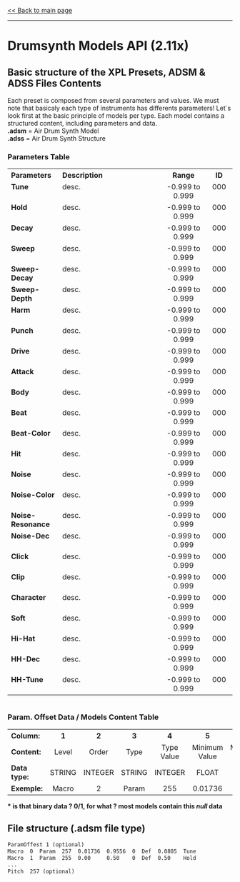 [<< Back to main page](/../..)

---

# Drumsynth Models API (2.11x)

## Basic structure of the XPL Presets, ADSM & ADSS Files Contents

Each preset is composed from several parameters and values. We must note that basicaly each type of instruments has differents parameters! Let´s look first at the basic principle of models per type. Each model contains a structured content, including parameters and data.<br>
**.adsm** = Air Drum Synth Model<br>
**.adss** = Air Drum Synth Structure

### Parameters Table

<table>
<tr>
<th align="left", width="130">Parameters</th>
<th align="left", width="650">Description</th>
<th align="center", width="180">Range</th>
<th align="center", width="90">ID</th>
</tr>
<tr>
 <td  valign="top"><b>Tune</b></td>
 <td align="left"  valign="top">desc.</td><td align="center"  valign="top">-0.999 to 0.999</td><td align="center"  valign="top">000</td>
</tr>
<tr>
 <td  valign="top"><b>Hold</b></td>
 <td align="left"  valign="top">desc.</td><td align="center"  valign="top">-0.999 to 0.999</td><td align="center"  valign="top">000</td>
</tr>
<tr>
 <td  valign="top"><b>Decay</b></td>
 <td align="left"  valign="top">desc.</td><td align="center"  valign="top">-0.999 to 0.999</td><td align="center"  valign="top">000</td>
</tr>
<tr>
 <td  valign="top"><b>Sweep</b></td>
 <td align="left"  valign="top">desc.</td><td align="center"  valign="top">-0.999 to 0.999</td><td align="center"  valign="top">000</td>
</tr>
<tr>
 <td  valign="top"><b>Sweep-Decay</b></td>
 <td align="left"  valign="top">desc.</td><td align="center"  valign="top">-0.999 to 0.999</td><td align="center"  valign="top">000</td>
</tr>
<tr>
 <td  valign="top"><b>Sweep-Depth</b></td>
 <td align="left"  valign="top">desc.</td><td align="center"  valign="top">-0.999 to 0.999</td><td align="center"  valign="top">000</td>
</tr>
<tr>
 <td  valign="top"><b>Harm</b></td>
 <td align="left"  valign="top">desc.</td><td align="center"  valign="top">-0.999 to 0.999</td><td align="center"  valign="top">000</td>
</tr>
<tr>
 <td  valign="top"><b>Punch</b></td>
 <td align="left"  valign="top">desc.</td><td align="center"  valign="top">-0.999 to 0.999</td><td align="center"  valign="top">000</td>
</tr>
<tr>
 <td  valign="top"><b>Drive</b></td>
 <td align="left"  valign="top">desc.</td><td align="center"  valign="top">-0.999 to 0.999</td><td align="center"  valign="top">000</td>
</tr>
<tr>
 <td  valign="top"><b>Attack</b></td>
 <td align="left"  valign="top">desc.</td><td align="center"  valign="top">-0.999 to 0.999</td><td align="center"  valign="top">000</td>
</tr>
<tr>
 <td  valign="top"><b>Body</b></td>
 <td align="left"  valign="top">desc.</td><td align="center"  valign="top">-0.999 to 0.999</td><td align="center"  valign="top">000</td>
</tr>
<tr>
 <td  valign="top"><b>Beat</b></td>
 <td align="left"  valign="top">desc.</td><td align="center"  valign="top">-0.999 to 0.999</td><td align="center"  valign="top">000</td>
</tr>
<tr>
 <td  valign="top"><b>Beat-Color</b></td>
 <td align="left"  valign="top">desc.</td><td align="center"  valign="top">-0.999 to 0.999</td><td align="center"  valign="top">000</td>
</tr>
<tr>
 <td  valign="top"><b>Hit</b></td>
 <td align="left"  valign="top">desc.</td><td align="center"  valign="top">-0.999 to 0.999</td><td align="center"  valign="top">000</td>
</tr>
<tr>
 <td  valign="top"><b>Noise</b></td>
 <td align="left"  valign="top">desc.</td><td align="center"  valign="top">-0.999 to 0.999</td><td align="center"  valign="top">000</td>
</tr>
<tr>
 <td  valign="top"><b>Noise-Color</b></td>
 <td align="left"  valign="top">desc.</td><td align="center"  valign="top">-0.999 to 0.999</td><td align="center"  valign="top">000</td>
</tr>
<tr>
 <td  valign="top"><b>Noise-Resonance</b></td>
 <td align="left"  valign="top">desc.</td><td align="center"  valign="top">-0.999 to 0.999</td><td align="center"  valign="top">000</td>
</tr>
<tr>
 <td  valign="top"><b>Noise-Dec</b></td>
 <td align="left"  valign="top">desc.</td><td align="center"  valign="top">-0.999 to 0.999</td><td align="center"  valign="top">000</td>
</tr>
<tr>
 <td  valign="top"><b>Click</b></td>
 <td align="left"  valign="top">desc.</td><td align="center"  valign="top">-0.999 to 0.999</td><td align="center"  valign="top">000</td>
</tr>
<tr>
 <td  valign="top"><b>Clip</b></td>
 <td align="left"  valign="top">desc.</td><td align="center"  valign="top">-0.999 to 0.999</td><td align="center"  valign="top">000</td>
</tr>
<tr>
 <td  valign="top"><b>Character</b></td>
 <td align="left"  valign="top">desc.</td><td align="center"  valign="top">-0.999 to 0.999</td><td align="center"  valign="top">000</td>
</tr>
<tr>
 <td  valign="top"><b>Soft</b></td>
 <td align="left"  valign="top">desc.</td><td align="center"  valign="top">-0.999 to 0.999</td><td align="center"  valign="top">000</td>
</tr>
<tr>
 <td  valign="top"><b>Hi-Hat</b></td>
 <td align="left"  valign="top">desc.</td><td align="center"  valign="top">-0.999 to 0.999</td><td align="center"  valign="top">000</td>
</tr>
<tr>
 <td  valign="top"><b>HH-Dec</b></td>
 <td align="left"  valign="top">desc.</td><td align="center"  valign="top">-0.999 to 0.999</td><td align="center"  valign="top">000</td>
</tr>
<tr>
 <td  valign="top"><b>HH-Tune</b></td>
 <td align="left"  valign="top">desc.</td><td align="center"  valign="top">-0.999 to 0.999</td><td align="center"  valign="top">000</td>
</tr>
<table>

<table>
 <tr><H3>Param. Offset Data / Models Content Table</h3></tr>
<tr>
<th align="left", width="120">Column:</th>
<th align="center", width="60">1</th>
<th align="center", width="60">2</th>
<th align="center", width="60">3</th>
<th align="center", width="60">4</th>
<th align="center", width="120">5</th>
<th align="center", width="120">6</th>
<th align="center", width="60">7</th>
<th align="center", width="60">8</th>
<th align="center", width="120">9</th>
<th align="center", width="60">10</th>
</tr>
<tr>
 <td><b>Content:</b></td>
 <td align="center">Level</td>
 <td align="center">Order</td>
 <td align="center">Type</td>
 <td align="center">Type Value</td>
 <td align="center">Minimum Value</td>
 <td align="center">Maximum Value</td>
 <td align="center">?*</td>
 <td align="center">Def</td>
 <td align="center">Default Value</td>
 <td align="center">Name</td>
</tr>
<tr>
 <td><b>Data type:</b></td>
 <td align="center">STRING</td>
 <td align="center">INTEGER</td>
 <td align="center">STRING</td>
 <td align="center">INTEGER</td>
 <td align="center">FLOAT</td>
 <td align="center">FLOAT</td>
 <td align="center">INTEGER</td>
 <td align="center">STRING</td>
 <td align="center">FLOAT</td>
 <td align="center">STRING</td>
</tr>
 <tr>
 <td><b>Exemple:</b></td>
 <td align="center">Macro</td>
 <td align="center">2</td>
 <td align="center">Param</td>
 <td align="center">255</td>
 <td align="center">0.01736</td>
 <td align="center">0.9556</td>
 <td align="center">0</td>
 <td align="center">Def</td>
 <td align="center">0.50</td>
 <td align="center">Hold</td>
</tr>
<table>

 <b>* is that binary data ? 0/1, for what ? most models contain this <i>null</i> data</b>
 
 
## File structure (.adsm file type)
  
```diff 
ParamOffest 1 (optional)
Macro  0  Param  257  0.01736  0.9556  0  Def  0.0805  Tune
Macro  1  Param  255  0.00     0.50    0  Def  0.50    Hold
...
Pitch  257 (optional)
```
